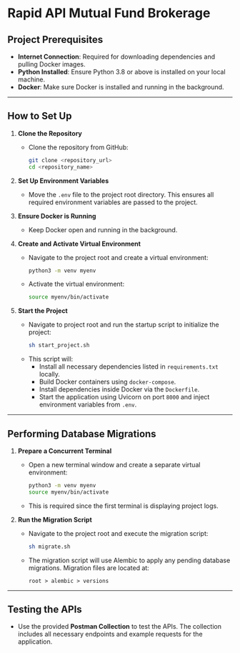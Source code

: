 # Rapid API Mutual Fund Brokerage

## Project Prerequisites

- **Internet Connection**: Required for downloading dependencies and pulling Docker images.
- **Python Installed**: Ensure Python 3.8 or above is installed on your local machine.
- **Docker**: Make sure Docker is installed and running in the background.

---

## How to Set Up

1. **Clone the Repository**
   - Clone the repository from GitHub:
     ```bash
     git clone <repository_url>
     cd <repository_name>
     ```

2. **Set Up Environment Variables**
   - Move the `.env` file to the project root directory. This ensures all required environment variables are passed to the project.

3. **Ensure Docker is Running**
   - Keep Docker open and running in the background.

4. **Create and Activate Virtual Environment**
   - Navigate to the project root and create a virtual environment:
     ```bash
     python3 -m venv myenv
     ```
   - Activate the virtual environment:
     ```bash
     source myenv/bin/activate
     ```

5. **Start the Project**
   - Navigate to project root and run the startup script to initialize the project:
     ```bash
     sh start_project.sh
     ```
   - This script will:
     - Install all necessary dependencies listed in `requirements.txt` locally.
     - Build Docker containers using `docker-compose`.
     - Install dependencies inside Docker via the `Dockerfile`.
     - Start the application using Uvicorn on port `8000` and inject environment variables from `.env`.

---

## Performing Database Migrations

1. **Prepare a Concurrent Terminal**
   - Open a new terminal window and create a separate virtual environment:
     ```bash
     python3 -m venv myenv
     source myenv/bin/activate
     ```
   - This is required since the first terminal is displaying project logs.

2. **Run the Migration Script**
   - Navigate to the project root and execute the migration script:
     ```bash
     sh migrate.sh
     ```
   - The migration script will use Alembic to apply any pending database migrations. Migration files are located at:
     ```
     root > alembic > versions
     ```

---

## Testing the APIs

- Use the provided **Postman Collection** to test the APIs. The collection includes all necessary endpoints and example requests for the application.

